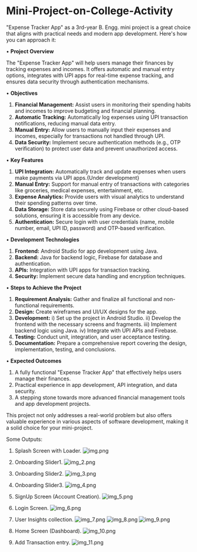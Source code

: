 # Mini-Project-on-College-Activity

"Expense Tracker App" as a 3rd-year B. Engg.  mini project is a great choice that aligns with practical needs and modern app development. 
 Here's how you can approach it:

•	**Project Overview**

   The "Expense Tracker App" will help users manage their finances by tracking expenses and incomes.
   It offers automatic and manual entry options, integrates with UPI apps for real-time expense tracking, and ensures data security through authentication mechanisms.

•	**Objectives**

1.	**Financial Management:** Assist users in monitoring their spending habits and incomes to improve budgeting and financial planning.
2.	**Automatic Tracking:** Automatically log expenses using UPI transaction notifications, reducing manual data entry.
3.	**Manual Entry:** Allow users to manually input their expenses and incomes, especially for transactions not handled through UPI.
4.	**Data Security:** Implement secure authentication methods (e.g., OTP verification) to protect user data and prevent unauthorized access.

•	**Key Features**

1.	**UPI Integration:** Automatically track and update expenses when users make payments via UPI apps.{Under development}
2.	**Manual Entry:** Support for manual entry of transactions with categories like groceries, medical expenses, entertainment, etc.
3.	**Expense Analytics:** Provide users with visual analytics to understand their spending patterns over time.
4.	**Data Storage:** Store data securely using Firebase or other cloud-based solutions, ensuring it is accessible from any device.
5.	**Authentication:** Secure login with user credentials (name, mobile number, email, UPI ID, password) and OTP-based verification.

•	**Development Technologies**

1.	**Frontend:** Android Studio for app development using Java.
2.	**Backend:** Java for backend logic, Firebase for database and authentication.
3.	**APIs:** Integration with UPI apps for transaction tracking.
4.	**Security:** Implement secure data handling and encryption techniques.


•	**Steps to Achieve the Project**

1. **Requirement Analysis:** Gather and finalize all functional and non-functional requirements.
2. **Design:** Create wireframes and UI/UX designs for the app.
3. **Development:**
   i) Set up the project in Android Studio.
   ii) Develop the frontend with the necessary screens and fragments.
   iii) Implement backend logic using Java.
   iv) Integrate with UPI APIs and Firebase.
4. **Testing:** Conduct unit, integration, and user acceptance testing.
5. **Documentation:** Prepare a comprehensive report covering the design, implementation, testing, and conclusions.

•	**Expected Outcomes**

1.	A fully functional "Expense Tracker App" that effectively helps users manage their finances.
2.	Practical experience in app development, API integration, and data security.
3.	A stepping stone towards more advanced financial management tools and app development projects.

This project not only addresses a real-world problem but also offers valuable experience in various aspects of software development, 
 making it a solid choice for your mini-project.

Some Outputs:
1. Splash Screen with Loader.
    ![img.png](img.png)


2. Onboarding Slider1.
    ![img_2.png](img_2.png)


3.  Onboarding Slider2.
     ![img_3.png](img_3.png)


4. Onboarding Slider3.
     ![img_4.png](img_4.png)
   

5. SignUp Screen (Account Creation).
     ![img_5.png](img_5.png)


6. Login Screen.
     ![img_6.png](img_6.png)


7. User Insights collection.
     ![img_7.png](img_7.png)
     ![img_8.png](img_8.png)
     ![img_9.png](img_9.png)


8. Home Screen (Dashboard).
     ![img_10.png](img_10.png)


9. Add Transaction entry.
     ![img_11.png](img_11.png)